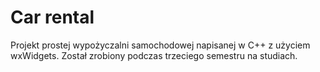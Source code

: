 # Car rental
 Projekt prostej wypożyczalni samochodowej napisanej w C++ z użyciem wxWidgets.
 Został zrobiony podczas trzeciego semestru na studiach.
